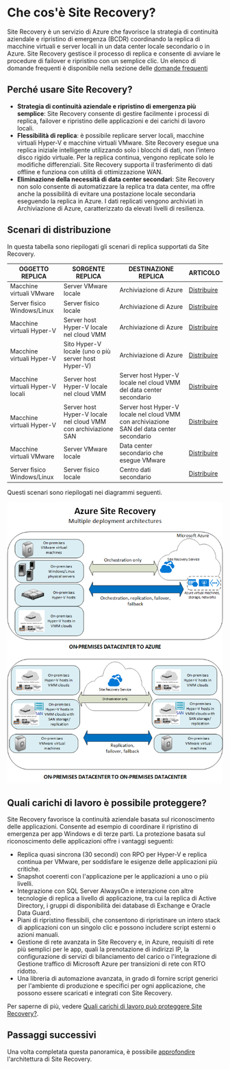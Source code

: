 <properties
	pageTitle="Che cos'è Site Recovery?" 
	description="Azure Site Recovery coordina la replica, il failover e il ripristino delle macchine virtuali e dei server fisici ubicati nei server locali in Azure o in un sito locale secondario." 
	services="site-recovery" 
	documentationCenter="" 
	authors="rayne-wiselman" 
	manager="jwhit" 
	editor=""/>

<tags 
	ms.service="site-recovery" 
	ms.devlang="na"
	ms.topic="get-started-article"
	ms.tgt_pltfrm="na"
	ms.workload="storage-backup-recovery" 
	ms.date="11/29/2015" 
	ms.author="raynew"/>

#  Che cos'è Site Recovery?

Site Recovery è un servizio di Azure che favorisce la strategia di continuità aziendale e ripristino di emergenza (BCDR) coordinando la replica di macchine virtuali e server locali in un data center locale secondario o in Azure. Site Recovery gestisce il processo di replica e consente di avviare le procedure di failover e ripristino con un semplice clic. Un elenco di domande frequenti è disponibile nella sezione delle [domande frequenti](site-recovery-faq.md)


## Perché usare Site Recovery? 
- **Strategia di continuità aziendale e ripristino di emergenza più semplice**: Site Recovery consente di gestire facilmente i processi di replica, failover e ripristino delle applicazioni e dei carichi di lavoro locali.
- **Flessibilità di replica**: è possibile replicare server locali, macchine virtuali Hyper-V e macchine virtuali VMware. Site Recovery esegue una replica iniziale intelligente utilizzando solo i blocchi di dati, non l’intero disco rigido virtuale. Per la replica continua, vengono replicate solo le modifiche differenziali. Site Recovery supporta il trasferimento di dati offline e funziona con utilità di ottimizzazione WAN. 
- **Eliminazione della necessità di data center secondari**: Site Recovery non solo consente di automatizzare la replica tra data center, ma offre anche la possibilità di evitare una postazione locale secondaria eseguendo la replica in Azure. I dati replicati vengono archiviati in Archiviazione di Azure, caratterizzato da elevati livelli di resilienza.


## Scenari di distribuzione

In questa tabella sono riepilogati gli scenari di replica supportati da Site Recovery.

**OGGETTO REPLICA** | **SORGENTE REPLICA** | **DESTINAZIONE REPLICA** | **ARTICOLO**
---|---|---|---
Macchine virtuali VMware | Server VMware locale | Archiviazione di Azure | [Distribuire](site-recovery-vmware-to-azure.md)
Server fisico Windows/Linux | Server fisico locale | Archiviazione di Azure | [Distribuire](site-recovery-vmware-to-azure.md)
Macchine virtuali Hyper-V | Server host Hyper-V locale nel cloud VMM | Archiviazione di Azure | [Distribuire](site-recovery-vmm-to-azure.md)
Macchine virtuali Hyper-V | Sito Hyper-V locale (uno o più server host Hyper-V) | Archiviazione di Azure | [Distribuire](site-recovery-hyper-v-site-to-azure.md)
Macchine virtuali Hyper-V locali| Server host Hyper-V locale nel cloud VMM | Server host Hyper-V locale nel cloud VMM del data center secondario | [Distribuire](site-recovery-vmm-to-vmm)
Macchine virtuali Hyper-V | Server host Hyper-V locale nel cloud VMM con archiviazione SAN| Server host Hyper-V locale nel cloud VMM con archiviazione SAN del data center secondario | [Distribuire](site-recovery-vmm-san.md)
Macchine virtuali VMware | Server VMware locale | Data center secondario che esegue VMware | [Distribuire](https://microsoft.sharepoint.com/sites/academy/media/AEVD-3-85237) 
Server fisico Windows/Linux | Server fisico locale | Centro dati secondario | [Distribuire](https://microsoft.sharepoint.com/sites/academy/media/AEVD-3-85237) 

Questi scenari sono riepilogati nei diagrammi seguenti.

![Da sito locale a sito locale](./media/site-recovery-overview/asr-overview-graphic.png)

## Quali carichi di lavoro è possibile proteggere?

Site Recovery favorisce la continuità aziendale basata sul riconoscimento delle applicazioni. Consente ad esempio di coordinare il ripristino di emergenza per app Windows e di terze parti. La protezione basata sul riconoscimento delle applicazioni offre i vantaggi seguenti:


- Replica quasi sincrona (30 secondi) con RPO per Hyper-V e replica continua per VMware, per soddisfare le esigenze delle applicazioni più critiche.
- Snapshot coerenti con l'applicazione per le applicazioni a uno o più livelli.
- Integrazione con SQL Server AlwaysOn e interazione con altre tecnologie di replica a livello di applicazione, tra cui la replica di Active Directory, i gruppi di disponibilità dei database di Exchange e Oracle Data Guard.
- Piani di ripristino flessibili, che consentono di ripristinare un intero stack di applicazioni con un singolo clic e possono includere script esterni o azioni manuali. 
- Gestione di rete avanzata in Site Recovery e, in Azure, requisiti di rete più semplici per le app, quali la prenotazione di indirizzi IP, la configurazione di servizi di bilanciamento del carico o l'integrazione di Gestione traffico di Microsoft Azure per transizioni di rete con RTO ridotto.
- Una libreria di automazione avanzata, in grado di fornire script generici per l'ambiente di produzione e specifici per ogni applicazione, che possono essere scaricati e integrati con Site Recovery.  


Per saperne di più, vedere [Quali carichi di lavoro può proteggere Site Recovery?](site-recovery-workload.md).


## Passaggi successivi

Una volta completata questa panoramica, è possibile [approfondire](site-recovery-components.md) l'architettura di Site Recovery.
 

<!---HONumber=AcomDC_1203_2015-->